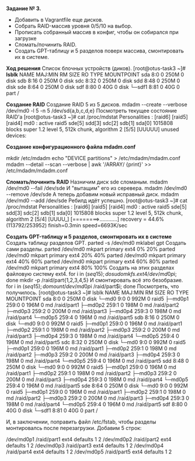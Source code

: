 **Задание № 3.**

- Добавить в Vagrantfile еще дисков.
- Собрать RAID-массив уровня 0/5/10 на выбор.
- Прописать собранный массив в конфиг, чтобы он собирался при загрузке
- Сломать/починить RAID.
- Создать GPT-таблицу и 5 разделов поверх массива, смонтировать их в системе.

**Ход решения**
Список блочных устройств (диков).
[root@otus-task3 ~]# **lsblk**
NAME   MAJ:MIN RM  SIZE RO TYPE MOUNTPOINT
sda      8:0    0  250M  0 disk
sdb      8:16   0  250M  0 disk
sdc      8:32   0  250M  0 disk
sdd      8:48   0  250M  0 disk
sde      8:64   0  250M  0 disk
sdf      8:80   0   40G  0 disk
└─sdf1   8:81   0   40G  0 part /

**Создание RAID**
Создание RAID 5 из 5 дисков.
mdadm --create --verbose /dev/md0 -l 5 -n 5 /dev/sd{a,b,c,d,e}
Посмотреть текущее состояние RAID'а
[root@otus-task3 ~]# cat /proc/mdstat
Personalities : [raid6] [raid5] [raid4]
md0 : active raid5 sde[5] sdd[3] sdc[2] sdb[1] sda[0]
      1015808 blocks super 1.2 level 5, 512k chunk, algorithm 2 [5/5] [UUUUU]
unused devices: <none>

**Создание конфигурационного файла mdadm.conf**

mkdir /etc/mdadm
echo "DEVICE partitions" > /etc/mdadm/mdadm.conf
mdadm --detail --scan --verbose | awk '/ARRAY/ {print}' >> /etc/mdadm/mdadm.conf

**Сломать/починить RAID**
Назничим диск sde сломаным.
mdadm /dev/md0 --fail /dev/sde
И "вытащим" его из серевера.
mdadm /dev/md0 --remove /dev/sde
А теперь добавим новый исправный диск.
mdadm /dev/md0 --add /dev/sde
Ребилд идёт успешно.
[root@otus-task3 ~]# cat /proc/mdstat
Personalities : [raid6] [raid5] [raid4]
md0 : active raid5 sde[5] sdd[3] sdc[2] sdb[1] sda[0]
      1015808 blocks super 1.2 level 5, 512k chunk, algorithm 2 [5/4] [UUUU_]
      [========>............]  recovery = 44.6% (113792/253952) finish=0.3min speed=6693K/sec

**Создать GPT-таблицу и 5 разделов, смонтировать их в системе**
Создать таблицу разделов GPT.
parted -s /dev/md0 mklabel gpt
Создать сами разделы.
parted /dev/md0 mkpart primary ext4 0% 20%
parted /dev/md0 mkpart primary ext4 20% 40%
parted /dev/md0 mkpart primary ext4 40% 60%
parted /dev/md0 mkpart primary ext4 60% 80%
parted /dev/md0 mkpart primary ext4 80% 100%
Создать на этих разделах файловую систему ext4.
for i in $(seq 1 5); do sudo mkfs.ext4 /dev/md0p$i; done
mkdir -p /raid/part{1,2,3,4,5}
И смонтировать всё это безобразие.
for i in $(seq 1 5); do mount /dev/md0p$i /raid/part$i; done
Посмотреть, что получилось.
[root@otus-task3 ~]# lsblk
NAME      MAJ:MIN RM  SIZE RO TYPE  MOUNTPOINT
sda         8:0    0  250M  0 disk
└─md0       9:0    0  992M  0 raid5
  ├─md0p1 259:0    0  196M  0 md    /raid/part1
  ├─md0p2 259:1    0  198M  0 md    /raid/part2
  ├─md0p3 259:2    0  200M  0 md    /raid/part3
  ├─md0p4 259:3    0  198M  0 md    /raid/part4
  └─md0p5 259:4    0  196M  0 md    /raid/part5
sdb         8:16   0  250M  0 disk
└─md0       9:0    0  992M  0 raid5
  ├─md0p1 259:0    0  196M  0 md    /raid/part1
  ├─md0p2 259:1    0  198M  0 md    /raid/part2
  ├─md0p3 259:2    0  200M  0 md    /raid/part3
  ├─md0p4 259:3    0  198M  0 md    /raid/part4
  └─md0p5 259:4    0  196M  0 md    /raid/part5
sdc         8:32   0  250M  0 disk
└─md0       9:0    0  992M  0 raid5
  ├─md0p1 259:0    0  196M  0 md    /raid/part1
  ├─md0p2 259:1    0  198M  0 md    /raid/part2
  ├─md0p3 259:2    0  200M  0 md    /raid/part3
  ├─md0p4 259:3    0  198M  0 md    /raid/part4
  └─md0p5 259:4    0  196M  0 md    /raid/part5
sdd         8:48   0  250M  0 disk
└─md0       9:0    0  992M  0 raid5
  ├─md0p1 259:0    0  196M  0 md    /raid/part1
  ├─md0p2 259:1    0  198M  0 md    /raid/part2
  ├─md0p3 259:2    0  200M  0 md    /raid/part3
  ├─md0p4 259:3    0  198M  0 md    /raid/part4
  └─md0p5 259:4    0  196M  0 md    /raid/part5
sde         8:64   0  250M  0 disk
└─md0       9:0    0  992M  0 raid5
  ├─md0p1 259:0    0  196M  0 md    /raid/part1
  ├─md0p2 259:1    0  198M  0 md    /raid/part2
  ├─md0p3 259:2    0  200M  0 md    /raid/part3
  ├─md0p4 259:3    0  198M  0 md    /raid/part4
  └─md0p5 259:4    0  196M  0 md    /raid/part5
sdf         8:80   0   40G  0 disk
└─sdf1      8:81   0   40G  0 part  /

И, в заключении, поправить файл /etc/fstab, чтобы разделы монтировалсь после перезагрузки. Добавим 5 строк:

/dev/md0p1                      /raid/part1             ext4            defaults        1 2
/dev/md0p2                      /raid/part2             ext4            defaults        1 2
/dev/md0p3                      /raid/part3             ext4            defaults        1 2
/dev/md0p4                      /raid/part4             ext4            defaults        1 2
/dev/md0p5                      /raid/part5             ext4            defaults        1 2

